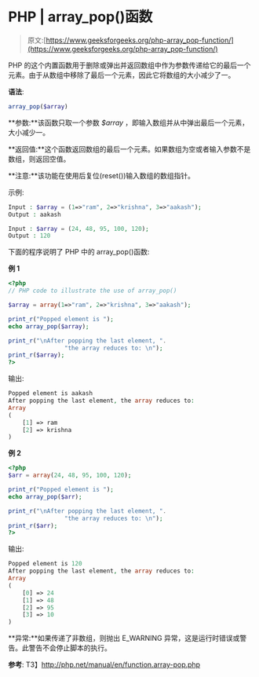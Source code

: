 # PHP | array_pop()函数

> 原文:[https://www.geeksforgeeks.org/php-array_pop-function/](https://www.geeksforgeeks.org/php-array_pop-function/)

PHP 的这个内置函数用于删除或弹出并返回数组中作为参数传递给它的最后一个元素。由于从数组中移除了最后一个元素，因此它将数组的大小减少了一。

**语法**:

```php
array_pop($array)
```

**参数:**该函数只取一个参数 *$array* ，即输入数组并从中弹出最后一个元素，大小减少一。

**返回值:**这个函数返回数组的最后一个元素。如果数组为空或者输入参数不是数组，则返回空值。

**注意:**该功能在使用后复位(reset())输入数组的数组指针。

示例:

```php
Input : $array = (1=>"ram", 2=>"krishna", 3=>"aakash");
Output : aakash

Input : $array = (24, 48, 95, 100, 120);
Output : 120

```

下面的程序说明了 PHP 中的 array_pop()函数:

**例 1**

```php
<?php
// PHP code to illustrate the use of array_pop()

$array = array(1=>"ram", 2=>"krishna", 3=>"aakash");

print_r("Popped element is ");
echo array_pop($array);

print_r("\nAfter popping the last element, ".
                "the array reduces to: \n");
print_r($array);
?>
```

输出:

```php
Popped element is aakash
After popping the last element, the array reduces to: 
Array
(
    [1] => ram
    [2] => krishna
)

```

**例 2**

```php
<?php
$arr = array(24, 48, 95, 100, 120);

print_r("Popped element is ");
echo array_pop($arr);

print_r("\nAfter popping the last element, ".
                "the array reduces to: \n");
print_r($arr);
?>
```

输出:

```php
Popped element is 120
After popping the last element, the array reduces to: 
Array
(
    [0] => 24
    [1] => 48
    [2] => 95
    [3] => 10
)

```

**异常:**如果传递了非数组，则抛出 E_WARNING 异常，这是运行时错误或警告。此警告不会停止脚本的执行。

**参考**:
T3】http://php.net/manual/en/function.array-pop.php